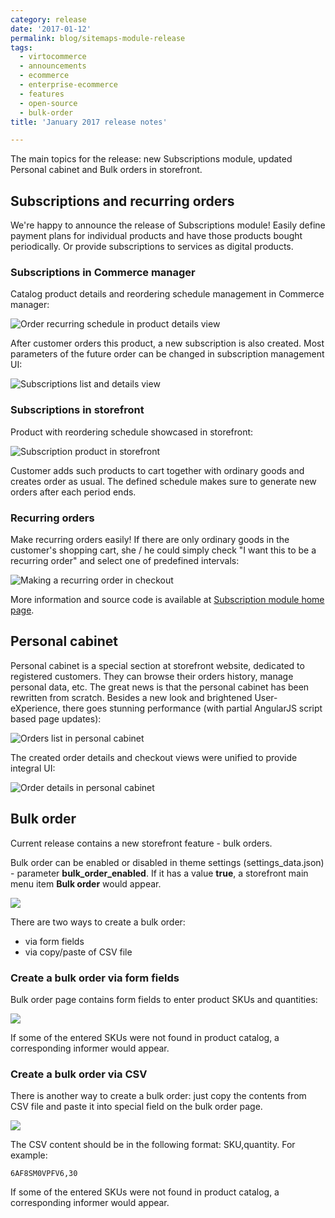 ```yaml
---
category: release
date: '2017-01-12'
permalink: blog/sitemaps-module-release
tags:
  - virtocommerce
  - announcements
  - ecommerce
  - enterprise-ecommerce
  - features
  - open-source
  - bulk-order
title: 'January 2017 release notes'

---
```

The main topics for the release: new Subscriptions module, updated Personal cabinet and Bulk orders in storefront.

## Subscriptions and recurring orders

We're happy to announce the release of Subscriptions module! Easily define payment plans for individual products and have those products bought periodically. Or provide subscriptions to services as digital products. 

### Subscriptions in Commerce manager

Catalog product details and reordering schedule management in Commerce manager:

<img alt="Order recurring schedule in product details view" src="../../assets/images/blog/product-order-schedule.png" />

After customer orders this product, a new subscription is also created. Most parameters of the future order can be changed in subscription management UI:

<img alt="Subscriptions list and details view" src="../../assets/images/blog/subscription-list-details.png" />

### Subscriptions in storefront

Product with reordering schedule showcased in storefront:

<img alt="Subscription product in storefront" src="../../assets/images/blog/storefront-product-with-subscription.png" />

Customer adds such products to cart together with ordinary goods and creates order as usual. The defined schedule makes sure to generate new orders after each period ends.

### Recurring orders

Make recurring orders easily! If there are only ordinary goods in the customer's shopping cart, she / he could simply check "I want this to be a recurring order" and select one of predefined intervals:

<img alt="Making a recurring order in checkout" src="../../assets/images/blog/checkout-recurring1.PNG" />

More information and source code is available at <a href="https://github.com/VirtoCommerce/vc-module-subscription" target="_blank">Subscription module home page</a>.

## Personal cabinet

Personal cabinet is a special section at storefront website, dedicated to registered customers. They can browse their orders history, manage personal data, etc. The great news is that the personal cabinet has been rewritten from scratch. Besides a new look and brightened User-eXperience, there goes stunning performance (with partial AngularJS script based page updates):

<img alt="Orders list in personal cabinet" src="../../assets/images/blog/personalCabinet-orders.png" />

The created order details and checkout views were unified to provide integral UI:

<img alt="Order details in personal cabinet" src="../../assets/images/blog/personalCabinet-order.png" />

## Bulk order

Current release contains a new storefront feature - bulk orders.

Bulk order can be enabled or disabled in theme settings (settings_data.json) - parameter **bulk_order_enabled**. If it has a value **true**, a storefront main menu item **Bulk order** would appear.

<img src="../../assets/images/blog/bulk_order_1.png" />

There are two ways to create a bulk order:

* via form fields
* via copy/paste of CSV file

### Create a bulk order via form fields

Bulk order page contains form fields to enter product SKUs and quantities:

<img src="../../assets/images/blog/bulk_order_2.png" />

If some of the entered SKUs were not found in product catalog, a corresponding informer would appear.

### Create a bulk order via CSV

There is another way to create a bulk order: just copy the contents from CSV file and paste it into special field on the bulk order page.

<img src="../../assets/images/blog/bulk_order_3.png" />

The CSV content should be in the following format: SKU,quantity. For example:

```
6AF8SM0VPFV6,30
```

If some of the entered SKUs were not found in product catalog, a corresponding informer would appear.
